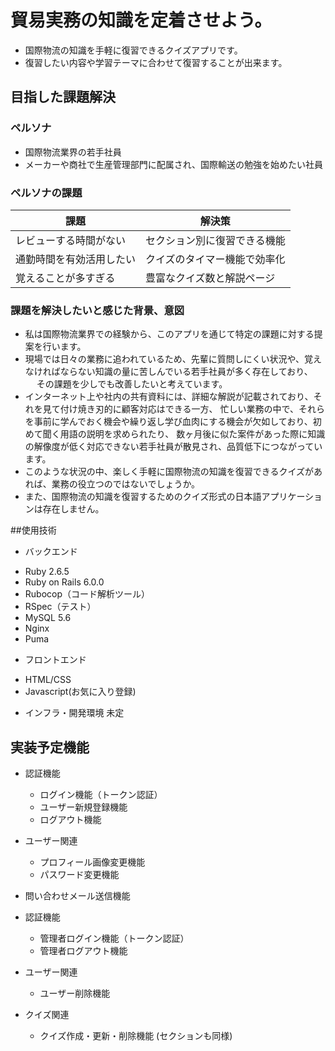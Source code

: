 # 貿易実務の知識を定着させよう。
 
- 国際物流の知識を手軽に復習できるクイズアプリです。
- 復習したい内容や学習テーマに合わせて復習することが出来ます。

## 目指した課題解決
  ### ペルソナ
  - 国際物流業界の若手社員
  - メーカーや商社で生産管理部門に配属され、国際輸送の勉強を始めたい社員
  
  ### ペルソナの課題
  | 課題                       | 解決策                |
  | -------------------------- | ---------------------|
  | レビューする時間がない	  | セクション別に復習できる機能   |
  | 通勤時間を有効活用したい      |   クイズのタイマー機能で効率化   |
  | 覚えることが多すぎる      	   |   豊富なクイズ数と解説ページ  |

  ### 課題を解決したいと感じた背景、意図
  - 私は国際物流業界での経験から、このアプリを通じて特定の課題に対する提案を行います。
  - 現場では日々の業務に追われているため、先輩に質問しにくい状況や、覚えなければならない知識の量に苦しんでいる若手社員が多く存在しており、
　 その課題を少しでも改善したいと考えています。
  - インターネット上や社内の共有資料には、詳細な解説が記載されており、それを見て付け焼き刃的に顧客対応はできる一方、
	忙しい業務の中で、それらを事前に学んでおく機会や繰り返し学び血肉にする機会が欠如しており、初めて聞く用語の説明を求められたり、
	数ヶ月後に似た案件があった際に知識の解像度が低く対応できない若手社員が散見され、品質低下につながっています。
  - このような状況の中、楽しく手軽に国際物流の知識を復習できるクイズがあれば、業務の役立つのではないでしょうか。
  - また、国際物流の知識を復習するためのクイズ形式の日本語アプリケーションは存在しません。


##使用技術

- バックエンド
* Ruby 2.6.5
* Ruby on Rails 6.0.0
* Rubocop（コード解析ツール）
* RSpec（テスト）
* MySQL 5.6
* Nginx
* Puma

- フロントエンド
* HTML/CSS
* Javascript(お気に入り登録)

- インフラ・開発環境
未定


## 実装予定機能
* 認証機能
    * ログイン機能（トークン認証）
    * ユーザー新規登録機能
    * ログアウト機能
* ユーザー関連
    * プロフィール画像変更機能
    * パスワード変更機能
* 問い合わせメール送信機能

* 認証機能
    * 管理者ログイン機能（トークン認証）
    * 管理者ログアウト機能
* ユーザー関連
    * ユーザー削除機能
* クイズ関連
    * クイズ作成・更新・削除機能 (セクションも同様)
